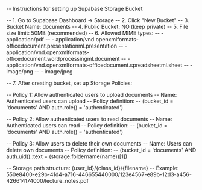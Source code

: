 -- Instructions for setting up Supabase Storage Bucket

-- 1. Go to Supabase Dashboard → Storage
-- 2. Click "New Bucket"
-- 3. Bucket Name: documents
-- 4. Public Bucket: NO (keep private)
-- 5. File size limit: 50MB (recommended)
-- 6. Allowed MIME types: 
--    - application/pdf
--    - application/vnd.openxmlformats-officedocument.presentationml.presentation
--    - application/vnd.openxmlformats-officedocument.wordprocessingml.document
--    - application/vnd.openxmlformats-officedocument.spreadsheetml.sheet
--    - image/png
--    - image/jpeg

-- 7. After creating bucket, set up Storage Policies:

-- Policy 1: Allow authenticated users to upload documents
-- Name: Authenticated users can upload
-- Policy definition:
-- (bucket_id = 'documents' AND auth.role() = 'authenticated')

-- Policy 2: Allow authenticated users to read documents
-- Name: Authenticated users can read
-- Policy definition:
-- (bucket_id = 'documents' AND auth.role() = 'authenticated')

-- Policy 3: Allow users to delete their own documents
-- Name: Users can delete own documents
-- Policy definition:
-- (bucket_id = 'documents' AND auth.uid()::text = (storage.foldername(name))[1])

-- Storage path structure: {user_id}/{class_id}/{filename}
-- Example: 550e8400-e29b-41d4-a716-446655440000/123e4567-e89b-12d3-a456-426614174000/lecture_notes.pdf
